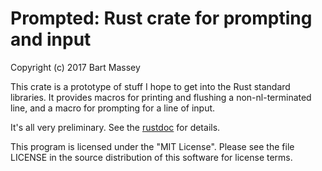 # Prompted: Rust crate for prompting and input
Copyright (c) 2017 Bart Massey

This crate is a prototype of stuff I hope to get into the
Rust standard libraries. It provides macros for printing and
flushing a non-nl-terminated line, and a macro for prompting
for a line of input.

It's all very preliminary. See the [rustdoc](https://bartmassey.github.io/prompted/prompted/) for details.

This program is licensed under the "MIT License".  Please
see the file LICENSE in the source distribution of this
software for license terms.

